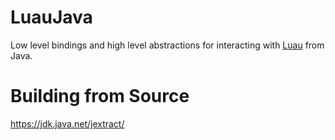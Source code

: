 # LuauJava

Low level bindings and high level abstractions for interacting with [Luau](https://luau-lang.org) from Java.

# Building from Source

https://jdk.java.net/jextract/
